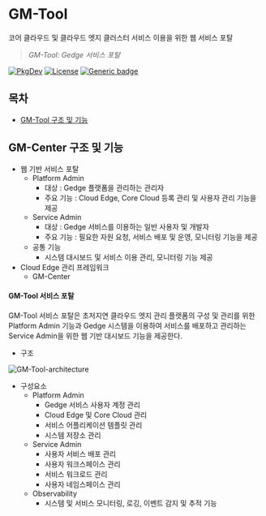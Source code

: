 # GM-Tool

코어 클라우드 및 클라우드 엣지 클러스터 서비스 이용을 위한 웹 서비스 포탈

> *GM-Tool: Gedge 서비스 포탈*

[![PkgDev](https://img.shields.io/badge/spring-reference-green)](https://spring.io/) [![License](https://camo.githubusercontent.com/2a2157c971b7ae1deb8eb095799440551c33dcf61ea3d965d86b496a5a65df55/68747470733a2f2f696d672e736869656c64732e696f2f62616467652f4c6963656e73652d417061636865253230322e302d626c75652e737667)](https://opensource.org/licenses/Apache-2.0) [![Generic badge](https://camo.githubusercontent.com/80b42f4ff3d27b79821c9807e31a3807d7ff886a6aab5c1740d811af75740cf4/68747470733a2f2f696d672e736869656c64732e696f2f62616467652f72656c656173652d76312e302d626c756576696f6c65742e737667)](https://github.com/gedge-platform/gm-tool)



## 목차

- [GM-Tool 구조 및 기능](https://github.com/gedge-platform/gm-center/blob/develop/README.md)



## GM-Center 구조 및 기능


- 웹 기반 서비스 포탈
  - Platform Admin
    - 대상 : Gedge 플랫폼을 관리하는 관리자
    - 주요 기능 : Cloud Edge, Core Cloud 등록 관리 및 사용자 관리 기능을 제공
  - Service Admin
    - 대상 : Gedge 서비스를 이용하는 일반 사용자 및 개발자
    - 주요 기능 : 필요한 자원 요청, 서비스 배포 및 운영, 모니터링 기능을 제공
  - 공통 기능
    - 시스템 대시보드 및 서비스 이용 관리, 모니터링 기능 제공
- Cloud Edge 관리 프레임워크
  - GM-Center



#### GM-Tool 서비스 포탈

GM-Tool 서비스 포탈은 초저지연 클라우드 엣지 관리 플랫폼의 구성 및 관리를 위한 Platform Admin 기능과 Gedge 시스템을 이용하여 서비스를 배포하고 관리하는 Service Admin을 위한 웹 기반 대시보드 기능을 제공한다. 

- 구조

![GM-Tool-architecture](https://github.com/gedge-platform/gm-tool/blob/master/docs/01_architecture.png)



- 구성요소
  - Platform Admin
    - Gedge 서비스 사용자 계정 관리
    - Cloud Edge 및 Core Cloud 관리
    - 서비스 어플리케이션 템플릿 관리
    - 시스템 저장소 관리
  - Service Admin
    - 사용자 서비스 배포 관리
    - 사용자 워크스페이스 관리
    - 서비스 워크로드 관리
    - 사용자 네임스페이스 관리
  - Observability
    - 시스템 및 서비스 모니터링, 로깅, 이벤트 감지 및 추적 기능
